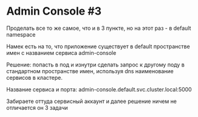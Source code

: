 # Admin Console \#3

Проделать все то же самое, что и в 3 пункте, но на этот раз - в default namespace

Намек есть на то, что приложение существует в default пространстве имен с названием сервиса admin-console

Решение: попасть в под и изнутри сделать запрос к другому поду в стандартном пространстве имен, используя dns наименование сервисов в кластере.

Название сервиса и порта: admin-console.default.svc.cluster.local:5000

Забираете оттуда сервисный аккаунт и далее решение ничем не отличается он 3 задачи